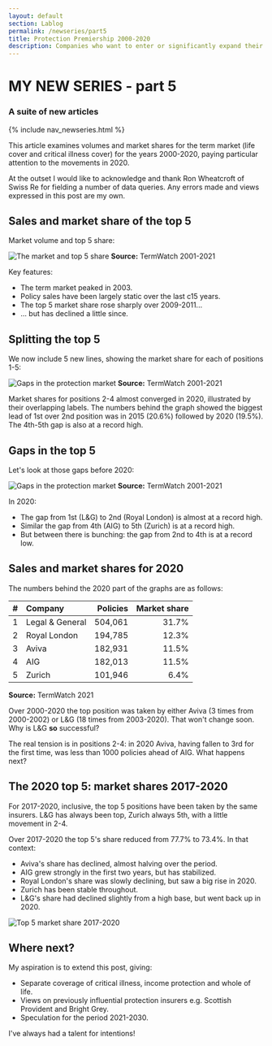 ```yaml
---
layout: default
section: Lablog
permalink: /newseries/part5
title: Protection Premiership 2000-2020
description: Companies who want to enter or significantly expand their presence in the UK protection market should review the protection landscape.
---
```


# MY NEW SERIES - part 5

### A suite of new articles

{% include nav_newseries.html %}

This article examines volumes and market shares for the term market (life cover and critical illness cover) for the years 2000-2020, paying particular attention to the movements in 2020.

<p class="highlight">At the outset I would like to acknowledge and thank Ron Wheatcroft of Swiss Re for fielding a number of data queries. Any errors made and views expressed in this post are my own.</p>

## Sales and market share of the top 5

Market volume and top 5 share:

![The market and top 5 share](/assets/img/20002020-market-top5.png "The market and top 5 share")
**Source:** TermWatch 2001-2021

Key features:

+ The term market peaked in 2003.
+ Policy sales have been largely static over the last c15 years.
+ The top 5 market share rose sharply over 2009-2011...
+ ... but has declined a little since.

## Splitting the top 5

We now include 5 new lines, showing the market share for each of positions 1-5:

![Gaps in the protection market](/assets/img/20002020-market-top5-split.png "Gaps in the protection market")
**Source:** TermWatch 2001-2021

Market shares for positions 2-4 almost converged in 2020, illustrated by their overlapping labels. The numbers behind the graph showed the biggest lead of 1st over 2nd position was in 2015 (20.6%) followed by 2020 (19.5%). The 4th-5th gap is also at a record high.

## Gaps in the top 5

Let's look at those gaps before 2020:

![Gaps in the protection market](/assets/img/20002020-market-top5-gaps.png "Gaps in the protection market")
**Source:** TermWatch 2001-2021

In 2020:

+ The gap from 1st (L&G) to 2nd (Royal London) is almost at a record high.
+ Similar the gap from 4th (AIG) to 5th (Zurich) is at a record high.
+ But between there is bunching: the gap from 2nd to 4th is at a record low.

## Sales and market shares for 2020

The numbers behind the 2020 part of the graphs are as follows:

| # | Company             | Policies | Market share |
|:--|:--------------------|---------:| -----------: |
| 1 | Legal &amp; General |  504,061 |        31.7% |
| 2 | Royal London        |  194,785 |        12.3% |
| 3 | Aviva               |  182,931 |        11.5% |
| 4 | AIG                 |  182,013 |        11.5% |
| 5 | Zurich              |  101,946 |         6.4% |

**Source:** TermWatch 2021

Over 2000-2020 the top position was taken by either Aviva (3 times from 2000-2002) or L&amp;G (18 times from 2003-2020). That won't change soon. Why is L&amp;G **so** successful?

The real tension is in positions 2-4: in 2020 Aviva, having fallen to 3rd for the first time, was less than 1000 policies ahead of AIG. What happens next?

## The 2020 top 5: market shares 2017-2020

For 2017-2020, inclusive, the top 5 positions have been taken by the same insurers. L&amp;G has always been top, Zurich always 5th, with a little movement in 2-4.

Over 2017-2020 the top 5's share reduced from 77.7% to 73.4%. In that context:

+ Aviva's share has declined, almost halving over the period.
+ AIG grew strongly in the first two years, but has stabilized.
+ Royal London's share was slowly declining, but saw a big rise in 2020.
+ Zurich has been stable throughout.
+ L&amp;G's share had declined slightly from a high base, but went back up in 2020.

![Top 5 market share 2017-2020](/assets/img/20002017-market-top5-split.png "Top 5 market share 2017-2020")

## Where next?

My aspiration is to extend this post, giving:

+ Separate coverage of critical illness, income protection and whole of life.
+ Views on previously influential protection insurers e.g. Scottish Provident and Bright Grey.
+ Speculation for the period 2021-2030.

I've always had a talent for intentions!
